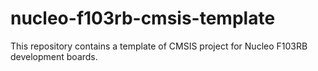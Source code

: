 # nucleo-f103rb-cmsis-template
This repository contains a template of CMSIS project for Nucleo F103RB development boards.
